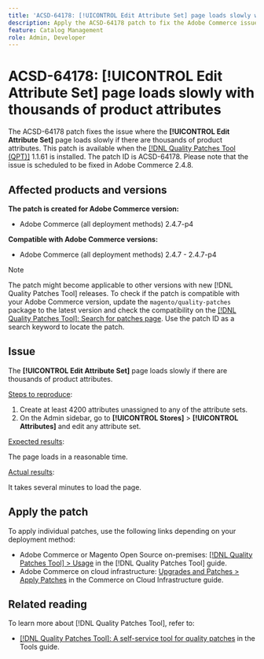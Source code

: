 ```yaml
---
title: 'ACSD-64178: [!UICONTROL Edit Attribute Set] page loads slowly with thousands of product attributes'
description: Apply the ACSD-64178 patch to fix the Adobe Commerce issue where the [!UICONTROL Edit Attribute Set] page loads slowly if there are thousands of product attributes.
feature: Catalog Management
role: Admin, Developer
---
```

# ACSD-64178: **[!UICONTROL Edit Attribute Set]** page loads slowly with thousands of product attributes

The ACSD-64178 patch fixes the issue where the **[!UICONTROL Edit Attribute Set]** page loads slowly if there are thousands of product attributes. This patch is available when the [[!DNL Quality Patches Tool (QPT)]](/help/tools/quality-patches-tool/quality-patches-tool-to-self-serve-quality-patches.md) 1.1.61 is installed. The patch ID is ACSD-64178. Please note that the issue is scheduled to be fixed in Adobe Commerce 2.4.8.

## Affected products and versions

**The patch is created for Adobe Commerce version:**

* Adobe Commerce (all deployment methods) 2.4.7-p4

**Compatible with Adobe Commerce versions:**

* Adobe Commerce (all deployment methods) 2.4.7 - 2.4.7-p4

>[!NOTE]
>
>The patch might become applicable to other versions with new [!DNL Quality Patches Tool] releases. To check if the patch is compatible with your Adobe Commerce version, update the `magento/quality-patches` package to the latest version and check the compatibility on the [[!DNL Quality Patches Tool]: Search for patches page](https://experienceleague.adobe.com/tools/commerce-quality-patches/index.html). Use the patch ID as a search keyword to locate the patch.

## Issue

The **[!UICONTROL Edit Attribute Set]** page loads slowly if there are thousands of product attributes.

<u>Steps to reproduce</u>:

1. Create at least 4200 attributes unassigned to any of the attribute sets.
1. On the Admin sidebar, go to **[!UICONTROL Stores]** > **[!UICONTROL Attributes]** and edit any attribute set.

<u>Expected results</u>: 

The page loads in a reasonable time.

<u>Actual results</u>:

It takes several minutes to load the page.

## Apply the patch

To apply individual patches, use the following links depending on your deployment method:

* Adobe Commerce or Magento Open Source on-premises: [[!DNL Quality Patches Tool] > Usage](/help/tools/quality-patches-tool/usage.md) in the [!DNL Quality Patches Tool] guide.
* Adobe Commerce on cloud infrastructure: [Upgrades and Patches > Apply Patches](https://experienceleague.adobe.com/docs/commerce-cloud-service/user-guide/develop/upgrade/apply-patches.html) in the Commerce on Cloud Infrastructure guide.


## Related reading

To learn more about [!DNL Quality Patches Tool], refer to:

* [[!DNL Quality Patches Tool]: A self-service tool for quality patches](/help/tools/quality-patches-tool/quality-patches-tool-to-self-serve-quality-patches.md) in the Tools guide.
